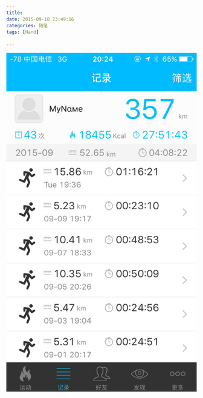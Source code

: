 ```yaml
---
title: 
date: 2015-09-18 23:49:16
categories: 随笔
tags: [Hand]

---
```

![图片](/assets/images/ZkVYZStaNHZWSXN2b3Z3K290Mm1DaUpmbXBCczdTWG11TDJnNmlkUm5GQWhrQU11RHV1STZ3PT0.jpg?imageView&thumbnail=1680x0&quality=96&stripmeta=0&type=jpg)
